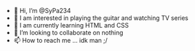 - 👋 Hi, I’m @SyPa234
- 👀 I am interested in playing the guitar and watching TV series 
- 🌱 I am currently learning HTML and CSS
- 💞️ I’m looking to collaborate on nothing
- 📫 How to reach me ... idk man ;/

<!---
SyPa234/SyPa234 is a ✨ special ✨ repository because its `README.md` (this file) appears on your GitHub profile.
You can click the Preview link to take a look at your changes.
--->
